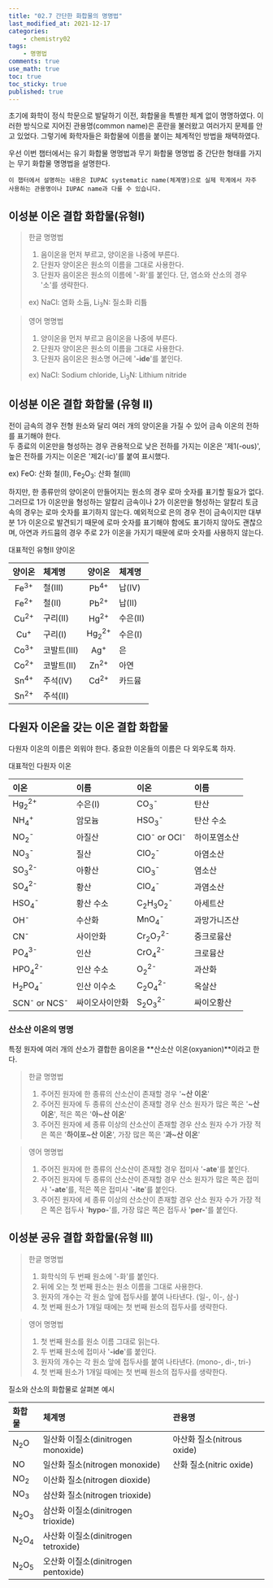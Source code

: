 ```yaml
---
title: "02.7 간단한 화합물의 명명법"
last_modified_at: 2021-12-17
categories:
    - chemistry02
tags:
    - 명명법
comments: true
use_math: true
toc: true
toc_sticky: true
published: true
---
```


초기에 화학이 정식 학문으로 발달하기 이전, 화합물을 특별한 체계 없이 명명하였다. 이러한 방식으로 지어진 관용명(common name)은 혼란을 불러왔고 여러가지 문제를 안고 있었다. 그렇기에 화학자들은 화합물에 이름을 붙이는 체계적인 방법을 채택하였다. 

우선 이번 챕터에서는 유기 화합물 명명법과 무기 화합물 명명법 중 간단한 형태를 가지는 무기 화합물 명명법을 설명한다.

```
이 챕터에서 설명하는 내용은 IUPAC systematic name(체계명)으로 실제 학계에서 자주 사용하는 관용명이나 IUPAC name과 다를 수 있습니다.
```

## 이성분 이온 결합 화합물(유형Ⅰ)

> 한글 명명법
>
> 1. 음이온을 먼저 부르고, 양이온을 나중에 부른다.
> 2. 단원자 양이온은 원소의 이름을 그대로 사용한다.
> 3. 단원자 음이온은 원소의 이름에 '-화'를 붙인다. 단, 염소와 산소의 경우 '소'를 생략한다.
>
> ex) NaCl: 염화 소듐, Li<sub>3</sub>N: 질소화 리튬

> 영어 명명법
>
> 1. 양이온을 먼저 부르고 음이온을 나중에 부른다.
> 2. 단원자 양이온은 원소의 이름을 그대로 사용한다.
> 3. 단원자 음이온은 원소명 어근에 '**-ide**'를 붙인다.
> 
> ex) NaCl: Sodium chloride, Li<sub>3</sub>N: Lithium nitride

## 이성분 이온 결합 화합물 (유형 Ⅱ)

전이 금속의 경우 전형 원소와 달리 여러 개의 양이온을 가질 수 있어 금속 이온의 전하를 표기해야 한다.\
두 종료의 이온만을 형성하는 경우 관용적으로 낮은 전하를 가지는 이온은 '제1(-ous)', 높은 전하를 가지는 이온은 '제2(-ic)'를 붙여 표시했다.

ex) FeO: 산화 철(Ⅱ), Fe<sub>2</sub>O<sub>3</sub>: 산화 철(Ⅲ)

하지만, 한 종류만의 양이온이 만들어지는 원소의 경우 로마 숫자를 표기할 필요가 없다. 그러므로 1가 이온만을 형성하는 알칼리 금속이나 2가 이온만을 형성하는 알칼리 토금속의 경우는 로마 숫자를 표기하지 않는다. 예외적으로 은의 경우 전이 금속이지만 대부분 1가 이온으로 발견되기 때문에 로마 숫자를 표기해야 함에도 표기하지 않아도 괜찮으며, 아연과 카드뮴의 경우 주로 2가 이온을 가지기 때문에 로마 숫자를 사용하지 않는다.

대표적인 유형Ⅱ 양이온

|양이온|체계명|양이온|체계명|
|:---:|:---|:---:|:---|
|Fe<sup>3+</sup>|철(Ⅲ)|Pb<sup>4+</sup>|납(Ⅳ)|
|Fe<sup>2+</sup>|철(Ⅱ)|Pb<sup>2+</sup>|납(Ⅱ)|
|Cu<sup>2+</sup>|구리(Ⅱ)|Hg<sup>2+</sup>|수은(Ⅱ)|
|Cu<sup>+</sup>|구리(Ⅰ)|Hg<sub>2</sub><sup>2+</sup>|수은(Ⅰ)|
|Co<sup>3+</sup>|코발트(Ⅲ)|Ag<sup>+</sup>|은|
|Co<sup>2+</sup>|코발트(Ⅱ)|Zn<sup>2+</sup>|아연|
|Sn<sup>4+</sup>|주석(Ⅳ)|Cd<sup>2+</sup>|카드뮴|
|Sn<sup>2+</sup>|주석(Ⅱ)|||

## 다원자 이온을 갖는 이온 결합 화합물

다원자 이온의 이름은 외워야 한다. 중요한 이온들의 이름은 다 외우도록 하자.

대표적인 다원자 이온

|이온|이름|이온|이름|
|:---|:---|:---|:---|
|Hg<sub>2</sub><sup>2+</sup>|수은(Ⅰ)|CO<sub>3</sub><sup>-</sup>|탄산|
|NH<sub>4</sub><sup>+</sup>|암모늄|HSO<sub>3</sub><sup>-</sup>|탄산 수소|
|NO<sub>2</sub><sup>-</sup>|아질산|ClO<sup>-</sup> or OCl<sup>-</sup>|하이포염소산|
|NO<sub>3</sub><sup>-</sup>|질산|ClO<sub>2</sub><sup>-</sup>|아염소산|
|SO<sub>3</sub><sup>2-</sup>|아황산|ClO<sub>3</sub><sup>-</sup>|염소산|
|SO<sub>4</sub><sup>2-</sup>|황산|ClO<sub>4</sub><sup>-</sup>|과염소산|
|HSO<sub>4</sub><sup>-</sup>|황산 수소|C<sub>2</sub>H<sub>3</sub>O<sub>2</sub><sup>-</sup>|아세트산|
|OH<sup>-</sup>|수산화|MnO<sub>4</sub><sup>-</sup>|과망가니즈산|
|CN<sup>-</sup>|사이안화|Cr<sub>2</sub>O<sub>7</sub><sup>2-</sup>|중크로뮴산|
|PO<sub>4</sub><sup>3-</sup>|인산|CrO<sub>4</sub><sup>2-</sup>|크로뮴산|
|HPO<sub>4</sub><sup>2-</sup>|인산 수소|O<sub>2</sub><sup>2-</sup>|과산화|
|H<sub>2</sub>PO<sub>4</sub><sup>-</sup>|인산 이수소|C<sub>2</sub>O<sub>4</sub><sup>2-</sup>|옥살산|
|SCN<sup>-</sup> or NCS<sup>-</sup>|싸이오사이안화|S<sub>2</sub>O<sub>3</sub><sup>2-</sup>|싸이오황산|

### 산소산 이온의 명명

특정 원자에 여러 개의 산소가 결합한 음이온을 **산소산 이온(oxyanion)**이라고 한다.

> 한글 명명법
>
> 1. 주어진 원자에 한 종류의 산소산이 존재할 경우 '**~산 이온**'
> 2. 주어진 원자에 두 종류의 산소산이 존재할 경우 산소 원자가 많은 쪽은 '**~산 이온**', 적은 쪽은 '**아~산 이온**'
> 3. 주어진 원자에 세 종류 이상의 산소산이 존재할 경우 산소 원자 수가 가장 적은 쪽은 '**하이포~산 이온**', 가장 많은 쪽은 '**과~산 이온**'

> 영어 명명법
>
> 1. 주어진 원자에 한 종류의 산소산이 존재할 경우 접미사 '**-ate**'를 붙인다.
> 2. 주어진 원자에 두 종류의 산소산이 존재할 경우 산소 원자가 많은 쪽은 접미사 '**-ate**'를, 적은 쪽은 접미사 '**-ite**'를 붙인다.
> 3. 주어진 원자에 세 종류 이상의 산소산이 존재할 경우 산소 원자 수가 가장 적은 쪽은 접두사 '**hypo-**'를, 가장 많은 쪽은 접두사 '**per-**'를 붙인다.

## 이성분 공유 결합 화합물(유형 Ⅲ)

> 한글 명명법
>
> 1. 화학식의 두 번째 원소에 '-화'를 붙인다.
> 2. 뒤에 오는 첫 번째 원소는 원소 이름을 그대로 사용한다.
> 3. 원자의 개수는 각 원소 앞에 접두사를 붙여 나타낸다. (일-, 이-, 삼-)
> 4. 첫 번째 원소가 1개일 때에는 첫 번째 원소의 접두사를 생략한다.

> 영어 명명법
>
> 1. 첫 번째 원소를 원소 이름 그대로 읽는다.
> 2. 두 번째 원소에 접미사 '**-ide**'를 붙인다.
> 3. 원자의 개수는 각 원소 앞에 접두사를 붙여 나타낸다. (mono-, di-, tri-)
> 4. 첫 번째 원소가 1개일 때에는 첫 번째 원소의 접두사를 생략한다.

질소와 산소의 화합물로 살펴본 예시

|화합물|체계명|관용명|
|:---|:---|:---|
|N<sub>2</sub>O|일산화 이질소(dinitrogen monoxide)|아산화 질소(nitrous oxide)|
|NO|일산화 질소(nitrogen monoxide)|산화 질소(nitric oxide)|
|NO<sub>2</sub>|이산화 질소(nitrogen dioxide)||
|NO<sub>3</sub>|삼산화 질소(nitrogen trioxide)||
|N<sub>2</sub>O<sub>3</sub>|삼산화 이질소(dinitrogen trioxide)||
|N<sub>2</sub>O<sub>4</sub>|사산화 이질소(dinitrogen tetroxide)||
|N<sub>2</sub>O<sub>5</sub>|오산화 이질소(dinitrogen pentoxide)||